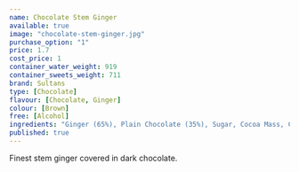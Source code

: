 ```yaml
---
name: Chocolate Stem Ginger
available: true
image: "chocolate-stem-ginger.jpg"
purchase_option: "1"
price: 1.7
cost_price: 1
container_water_weight: 919
container_sweets_weight: 711
brand: Sultans
type: [Chocolate]
flavour: [Chocolate, Ginger]
colour: [Brown]
free: [Alcohol]
ingredients: "Ginger (65%), Plain Chocolate (35%), Sugar, Cocoa Mass, Cocoa Butter, Emulsifier (Soya Lecithin). Flavourings: Natural Vanilla, Plain Chocolate. Contains: Cocoa Solids 50% Minimum."
published: true
---
```

Finest stem ginger covered in dark chocolate.